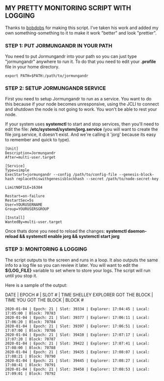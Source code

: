 ## MY PRETTY MONITORING SCRIPT WITH LOGGING

Thanks to [bobdobs](https://github.com/bobdobs/cardano-scripts) for making this script. I've taken his work and added my own something-something to it to make it work "better" and look "prettier".

### STEP 1: PUT JORMUNGANDR IN YOUR PATH

You need to put Jormungandr into your path so you can just type "jormungandr" anywhere to run it. To do that you need to edit your **.profile** file in your home directory.

`export PATH=$PATH:/path/to/jormungandr`

### STEP 2: SETUP JORMUNGANDR SERVICE

First you need to setup Jormungandr to run as a service. You want to do this because if your node becomes unresponsive, using the JCLI to connect and shutdown the node is not going to work. You won't be able to rest your node.

If your system uses **systemctl** to start and stop services, then you'll need to edit the file: **/etc/systemd/system/jorg.service** (you will want to create the file jorg.service, it doesn't exist. And we're calling it 'jorg' because its easy to remember and quick to type).

```
[Unit]
Description=Jormungandr
After=multi-user.target

[Service]
Type=simple
ExecStart=jormungandr --config /path/to/config-file --genesis-block-hash replacethiswithgenesisblockhash --secret /path/to/node-secret-key

LimitNOFILE=16384

Restart=on-failure
RestartSec=5s
User=YOURUSERNAME
Group=YOURUSERSGROUP

[Install]
WantedBy=multi-user.target
```

Once thats done you need to reload the changes: **systemctl daemon-reload && systemctl enable jorg && systemctl start jorg**

### STEP 3: MONITORING & LOGGING

The script outputs to the screen and runs in a loop. It also outputs the same info to a log file so you can review it later. You will want to edit the **${LOG_FILE}** variable to set where to store your logs. The script will run until you stop it.

Here is a sample of the output: 

DATE | EPOCH # | SLOT # | TIME SHELLEY EXPLORER GOT THE BLOCK | TIME YOU GOT THE BLOCK | BLOCK #

```
2020-01-04 | Epoch: 21 | Slot: 39334 | Explorer: 17:04:45 | Local: 17:05:00 | Block: 70783
2020-01-04 | Epoch: 21 | Slot: 39377 | Explorer: 17:06:11 | Local: 17:06:20 | Block: 70784
2020-01-04 | Epoch: 21 | Slot: 39397 | Explorer: 17:06:51 | Local: 17:07:00 | Block: 70786
2020-01-04 | Epoch: 21 | Slot: 39410 | Explorer: 17:07:17 | Local: 17:07:20 | Block: 70787
2020-01-04 | Epoch: 21 | Slot: 39422 | Explorer: 17:07:41 | Local: 17:08:00 | Block: 70788
2020-01-04 | Epoch: 21 | Slot: 39435 | Explorer: 17:08:07 | Local: 17:08:21 | Block: 70790
2020-01-04 | Epoch: 21 | Slot: 39445 | Explorer: 17:08:27 | Local: 17:08:41 | Block: 70791
2020-01-04 | Epoch: 21 | Slot: 39458 | Explorer: 17:08:53 | Local: 17:09:01 | Block: 70792
```

